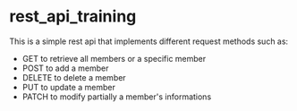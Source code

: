 # rest_api_training

This is a simple rest api that implements different request methods such as:
- GET to retrieve all members or a specific member
- POST to add a member
- DELETE to delete a member
- PUT to update a member
- PATCH to modify partially a member's informations
